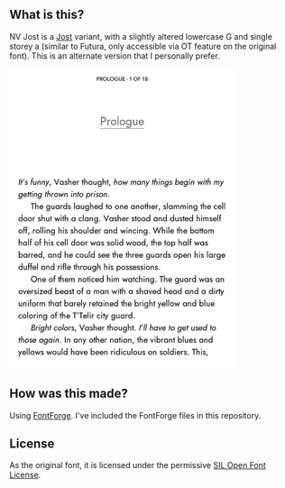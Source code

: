 ## What is this?

NV Jost is a [Jost](https://github.com/indestructible-type/Jost) variant, with a slightly altered lowercase G and single storey a (similar to Futura, only accessible via OT feature on the original font). This is an alternate version that I personally prefer.

<kbd><img src="./examples/NV-Jost.png" width='400px'/></kbd>

## How was this made?

Using [FontForge](https://fontforge.org). I've included the FontForge files in this repository.

## License

As the original font, it is licensed under the permissive [SIL Open Font License](https://en.wikipedia.org/wiki/SIL_Open_Font_License).
